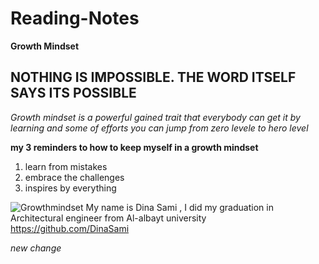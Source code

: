 # Reading-Notes
**Growth Mindset**
## NOTHING IS IMPOSSIBLE. THE WORD ITSELF SAYS ITS POSSIBLE
*Growth mindset is a powerful gained trait that everybody can get it by learning and some of efforts you can jump from zero levele to hero level*

**my 3  reminders to  how to keep myself in a growth mindset** 
1. learn from mistakes
2. embrace the challenges
3. inspires by everything

![Growthmindset](https://miro.medium.com/max/1200/1*TtlqcGNhwGaF0mOfsQJrOg.jpeg)
My name is Dina Sami , I did my graduation in Architectural engineer from Al-albayt university
https://github.com/DinaSami

*new change*